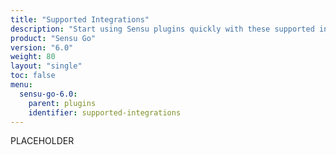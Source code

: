 ```yaml
---
title: "Supported Integrations"
description: "Start using Sensu plugins quickly with these supported integrations. Sensu integrations are available for PagerDuty, InfluxDB, and more."
product: "Sensu Go"
version: "6.0"
weight: 80
layout: "single"
toc: false
menu:
  sensu-go-6.0:
    parent: plugins
    identifier: supported-integrations
---
```


PLACEHOLDER
